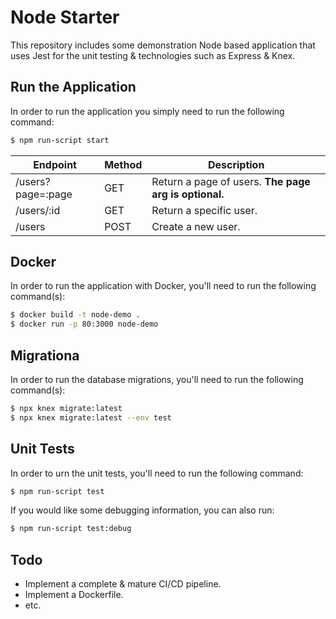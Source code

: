 # Node Starter
This repository includes some demonstration Node based application that 
uses Jest for the unit testing & technologies such as Express & Knex.

## Run the Application 
In order to run the application you simply need to run the following command:

```bash 
$ npm run-script start
```

| Endpoint              | Method | Description                                           |
| --------------------- | ------ | ----------------------------------------------------- |
| /users?page=:page     | GET    | Return a page of users. **The page arg is optional.** |
| /users/:id            | GET    | Return a specific user.                               |
| /users                | POST   | Create a new user.                                    | 

## Docker 
In order to run the application with Docker, you'll need to run the following command(s):

```bash 
$ docker build -t node-demo .
$ docker run -p 80:3000 node-demo
```

## Migrationa
In order to run the database migrations, you'll need to run the following command(s):

```bash
$ npx knex migrate:latest
$ npx knex migrate:latest --env test
```

## Unit Tests
In order to urn the unit tests, you'll need to run the following command:

```bash
$ npm run-script test
```

If you would like some debugging information, you can also run:

```bash 
$ npm run-script test:debug
```

## Todo

- Implement a complete & mature CI/CD pipeline.
- Implement a Dockerfile.
- etc.

